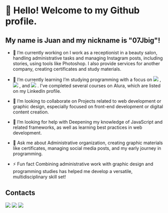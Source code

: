 # 👋 Hello! Welcome to my Github profile.
## My name is Juan and my nickname is "07Jbig"!

- 🔭 I’m currently working on
I work as a receptionist in a beauty salon, handling administrative tasks and managing Instagram posts, including stories, using tools like Photoshop. I also provide services for another company, creating certificates and study materials.

- 🌱 I’m currently learning
I’m studying programming with a focus on 
            <img src="https://cdn.jsdelivr.net/gh/devicons/devicon@latest/icons/html5/html5-original-wordmark.svg" />
          , 
            <img src="https://cdn.jsdelivr.net/gh/devicons/devicon@latest/icons/css3/css3-original-wordmark.svg" />
          , and 
            <img src="https://cdn.jsdelivr.net/gh/devicons/devicon@latest/icons/javascript/javascript-original.svg" />
          . I’ve completed several courses on Alura, which are listed on my LinkedIn profile.

- 👯 I’m looking to collaborate on
Projects related to web development or graphic design, especially focused on front-end development or digital content creation.

- 🤔 I’m looking for help with
Deepening my knowledge of JavaScript and related frameworks, as well as learning best practices in web development.

- 💬 Ask me about
Administrative organization, creating graphic materials like certificates, managing social media posts, and my early journey in programming.

- ⚡ Fun fact
Combining administrative work with graphic design and programming studies has helped me develop a versatile, multidisciplinary skill set!

## Contacts

<div>
<a href="https://instagram.com/_jnxz07_dela" target="_blank"><img loading="lazy" src="https://img.shields.io/badge/-Instagram-%23E4405F?style=for-the-badge&logo=instagram&logoColor=white" target="_blank"></a>
<a href = "silva.juan21@icloud.com"><img loading="lazy" src="https://img.shields.io/badge/Gmail-D14836?style=for-the-badge&logo=gmail&logoColor=white" target="_blank"></a>
<a href="https://www.linkedin.com/in/juan-silva-5b591a342/" target="_blank"><img loading="lazy" src="https://img.shields.io/badge/-LinkedIn-%230077B5?style=for-the-badge&logo=linkedin&logoColor=white" target="_blank"></a>   
</div>

